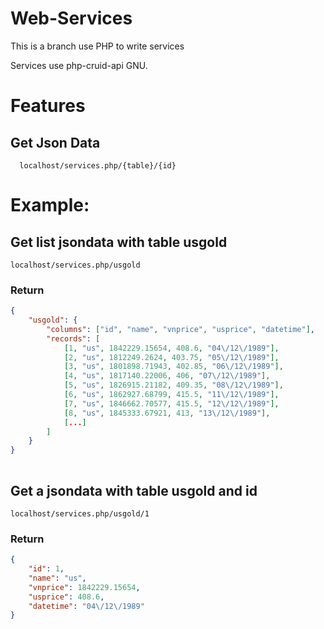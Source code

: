 # Web-Services

This is a branch use PHP to write services

Services use php-cruid-api GNU.

# Features
## Get Json Data
```url
  localhost/services.php/{table}/{id}
```
# Example:

## Get list jsondata with table usgold

```
localhost/services.php/usgold
```
### Return
```json
{
	"usgold": {
		"columns": ["id", "name", "vnprice", "usprice", "datetime"],
		"records": [
			[1, "us", 1842229.15654, 408.6, "04\/12\/1989"],
			[2, "us", 1812249.2624, 403.75, "05\/12\/1989"],
			[3, "us", 1801898.71943, 402.85, "06\/12\/1989"],
			[4, "us", 1817140.22006, 406, "07\/12\/1989"],
			[5, "us", 1826915.21182, 409.35, "08\/12\/1989"],
			[6, "us", 1862927.68799, 415.5, "11\/12\/1989"],
			[7, "us", 1846662.70577, 415.5, "12\/12\/1989"],
			[8, "us", 1845333.67921, 413, "13\/12\/1989"],
			[...]
		]
	}
}
				
```

## Get a jsondata with table usgold and id

```
localhost/services.php/usgold/1
```
### Return

```json
{
	"id": 1,
	"name": "us",
	"vnprice": 1842229.15654,
	"usprice": 408.6,
	"datetime": "04\/12\/1989"
}
```
